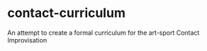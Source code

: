 # contact-curriculum
An attempt to create a formal curriculum for the art-sport Contact Improvisation
